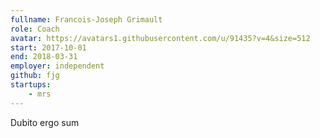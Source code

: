 ```yaml
---
fullname: Francois-Joseph Grimault
role: Coach
avatar: https://avatars1.githubusercontent.com/u/91435?v=4&size=512
start: 2017-10-01
end: 2018-03-31
employer: independent
github: fjg
startups:
    - mrs
---
```


Dubito ergo sum
